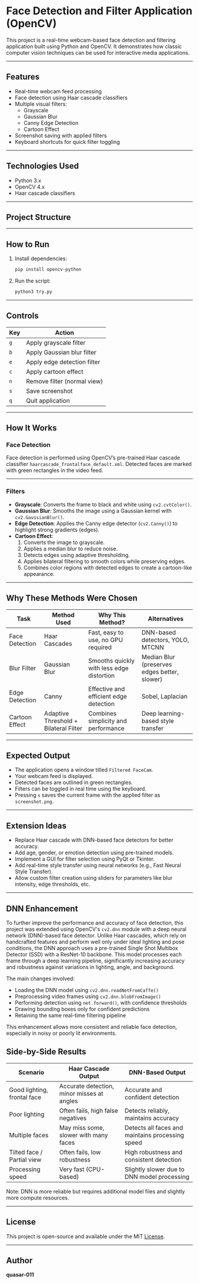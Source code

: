 # Face Detection and Filter Application (OpenCV)

This project is a real-time webcam-based face detection and filtering application built using Python and OpenCV. It demonstrates how classic computer vision techniques can be used for interactive media applications.

---

## Features

- Real-time webcam feed processing
- Face detection using Haar cascade classifiers
- Multiple visual filters:
  - Grayscale
  - Gaussian Blur
  - Canny Edge Detection
  - Cartoon Effect
- Screenshot saving with applied filters
- Keyboard shortcuts for quick filter toggling

---

## Technologies Used

- Python 3.x
- OpenCV 4.x
- Haar cascade classifiers

---

## Project Structure


---

## How to Run

1. Install dependencies:

    ```bash
    pip install opencv-python
    ```

2. Run the script:

    ```bash
    python3 try.py
    ```

---

## Controls

| Key  | Action                      |
|------|-----------------------------|
| `g`  | Apply grayscale filter      |
| `b`  | Apply Gaussian blur filter  |
| `e`  | Apply edge detection filter |
| `c`  | Apply cartoon effect        |
| `n`  | Remove filter (normal view) |
| `s`  | Save screenshot             |
| `q`  | Quit application            |

---

## How It Works

### Face Detection

Face detection is performed using OpenCV’s pre-trained Haar cascade classifier `haarcascade_frontalface_default.xml`. Detected faces are marked with green rectangles in the video feed.

---

### Filters

- **Grayscale**: Converts the frame to black and white using `cv2.cvtColor()`.
- **Gaussian Blur**: Smooths the image using a Gaussian kernel with `cv2.GaussianBlur()`.
- **Edge Detection**: Applies the Canny edge detector (`cv2.Canny()`) to highlight strong gradients (edges).
- **Cartoon Effect**:
  1. Converts the image to grayscale.
  2. Applies a median blur to reduce noise.
  3. Detects edges using adaptive thresholding.
  4. Applies bilateral filtering to smooth colors while preserving edges.
  5. Combines color regions with detected edges to create a cartoon-like appearance.

---

## Why These Methods Were Chosen

| Task           | Method Used             | Why This Method?                                      | Alternatives                                  |
|----------------|--------------------------|--------------------------------------------------------|-----------------------------------------------|
| Face Detection | Haar Cascades            | Fast, easy to use, no GPU required                     | DNN-based detectors, YOLO, MTCNN              |
| Blur Filter    | Gaussian Blur            | Smooths quickly with less edge distortion              | Median Blur (preserves edges better, slower)  |
| Edge Detection | Canny                    | Effective and efficient edge detection                 | Sobel, Laplacian                              |
| Cartoon Effect | Adaptive Threshold + Bilateral Filter | Combines simplicity and performance          | Deep learning-based style transfer            |

---

## Expected Output

- The application opens a window titled `Filtered FaceCam`.
- Your webcam feed is displayed.
- Detected faces are outlined in green rectangles.
- Filters can be toggled in real time using the keyboard.
- Pressing `s` saves the current frame with the applied filter as `screenshot.png`.

---

## Extension Ideas

- Replace Haar cascade with DNN-based face detectors for better accuracy.
- Add age, gender, or emotion detection using pre-trained models.
- Implement a GUI for filter selection using PyQt or Tkinter.
- Add real-time style transfer using neural networks (e.g., Fast Neural Style Transfer).
- Allow custom filter creation using sliders for parameters like blur intensity, edge thresholds, etc.

---
## DNN Enhancement

To further improve the performance and accuracy of face detection, this project was extended using OpenCV's `cv2.dnn` module with a deep neural network (DNN)-based face detector. Unlike Haar cascades, which rely on handcrafted features and perform well only under ideal lighting and pose conditions, the DNN approach uses a pre-trained Single Shot Multibox Detector (SSD) with a ResNet-10 backbone. This model processes each frame through a deep learning pipeline, significantly increasing accuracy and robustness against variations in lighting, angle, and background.

The main changes involved:
- Loading the DNN model using `cv2.dnn.readNetFromCaffe()`
- Preprocessing video frames using `cv2.dnn.blobFromImage()`
- Performing detection using `net.forward()`, with confidence thresholds
- Drawing bounding boxes only for confident predictions
- Retaining the same real-time filtering pipeline

This enhancement allows more consistent and reliable face detection, especially in noisy or poorly lit environments.

## Side-by-Side Results

| Scenario                  | Haar Cascade Output                                | DNN-Based Output                                 |
|---------------------------|-----------------------------------------------------|--------------------------------------------------|
| Good lighting, frontal face | Accurate detection, minor misses at angles         | Accurate and confident detection                 |
| Poor lighting             | Often fails, high false negatives                  | Detects reliably, maintains accuracy             |
| Multiple faces            | May miss some, slower with many faces              | Detects all faces and maintains processing speed |
| Tilted face / Partial view | Often fails, low robustness                        | High robustness and consistent detection         |
| Processing speed          | Very fast (CPU-based)                              | Slightly slower due to DNN model processing      |

Note: DNN is more reliable but requires additional model files and slightly more compute resources.

---

## License

This project is open-source and available under the MIT [License](LICENSE).

---

## Author

**quasar-011**  
